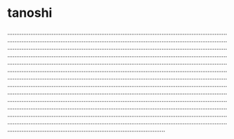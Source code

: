 # tanoshi

.....................................................................................................................................................................................................................................................................................................................................................................................................................................................................................................................................................................................................................................................................................................................................................................................................................................................................................................................................................................................................................................................................................................................................................................................................................................................................................................................................................................................................................................................................................................................................................................................................................................................................................................................................................................